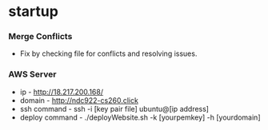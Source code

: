 # startup

### Merge Conflicts

- Fix by checking file for conflicts and resolving issues.

### AWS Server

- ip - http://18.217.200.168/
- domain - http://ndc922-cs260.click
- ssh command - ssh -i [key pair file] ubuntu@[ip address]
- deploy command - ./deployWebsite.sh  -k [yourpemkey] -h [yourdomain]
